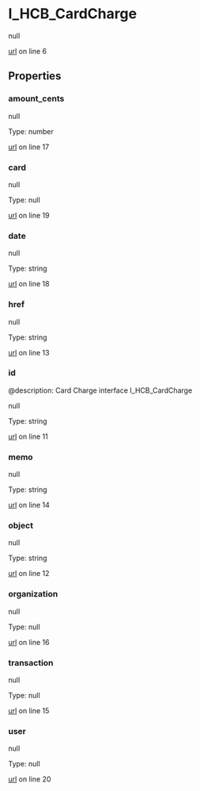 # I_HCB_CardCharge

null 

[url](https://github.com/devramsean0/hcb.js/blob/0892662/src/api_schemas/card_charge.ts#L6) on line 6  

## Properties
### amount_cents

null 

Type: number  

[url](https://github.com/devramsean0/hcb.js/blob/0892662/src/api_schemas/card_charge.ts#L17) on line 17  

### card

null 

Type: null  

[url](https://github.com/devramsean0/hcb.js/blob/0892662/src/api_schemas/card_charge.ts#L19) on line 19  

### date

null 

Type: string  

[url](https://github.com/devramsean0/hcb.js/blob/0892662/src/api_schemas/card_charge.ts#L18) on line 18  

### href

null 

Type: string  

[url](https://github.com/devramsean0/hcb.js/blob/0892662/src/api_schemas/card_charge.ts#L13) on line 13  

### id
@description: Card Charge interface
 I_HCB_CardCharge 

null 

Type: string  

[url](https://github.com/devramsean0/hcb.js/blob/0892662/src/api_schemas/card_charge.ts#L11) on line 11  

### memo

null 

Type: string  

[url](https://github.com/devramsean0/hcb.js/blob/0892662/src/api_schemas/card_charge.ts#L14) on line 14  

### object

null 

Type: string  

[url](https://github.com/devramsean0/hcb.js/blob/0892662/src/api_schemas/card_charge.ts#L12) on line 12  

### organization

null 

Type: null  

[url](https://github.com/devramsean0/hcb.js/blob/0892662/src/api_schemas/card_charge.ts#L16) on line 16  

### transaction

null 

Type: null  

[url](https://github.com/devramsean0/hcb.js/blob/0892662/src/api_schemas/card_charge.ts#L15) on line 15  

### user

null 

Type: null  

[url](https://github.com/devramsean0/hcb.js/blob/0892662/src/api_schemas/card_charge.ts#L20) on line 20  
